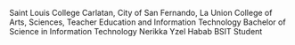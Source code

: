 Saint Louis College
Carlatan, City of San Fernando, La Union
College of Arts, Sciences, Teacher Education and Information Technology
Bachelor of Science in Information Technology
Nerikka Yzel Habab
BSIT Student
